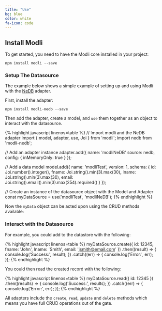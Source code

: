 ```yaml
---
title: "Use"
bg: blue
color: white
fa-icon: code
---
```


## Install Modli

To get started, you need to have the Modli core installed in your project:

```
npm install modli --save
```

### Setup The Datasource

The example below shows a simple example of setting up and using Modli
with the [NeDB](https://github.com/node-modli/modli-nedb) adapter.

First, install the adapter:

```
npm install modli-nedb --save
```

Then add the adapter, create a model, and `use` them together as an object
to interact with the datasource.

{% highlight javascript linenos=table %}
// Import modli and the NeDB adapter
import { model, adapter, use, Joi } from 'modli';
import nedb from 'modli-nedb';

// Add an adapter instance
adapter.add({
  name: 'modliNeDB'
  source: nedb,
  config: {
    inMemoryOnly: true
  }
});

// Add a data model
model.add({
  name: 'modliTest',
  version: 1,
  schema: {
    id: Joi.number().integer(),
    fname: Joi.string().min(3).max(30),
    lname: Joi.string().min(3).max(30),
    email: Joi.string().email().min(3).max(254).required()
  }
});

// Create an instance of the datasource object with the Model and Adapter
const myDataSource = use('modliTest', 'modliNeDB');
{% endhighlight %}

Now the `myData` object can be acted upon using the CRUD methods available:

### Interact with the Datasource

For example, you could add to the datastore with the following:

{% highlight javascript linenos=table %}
myDataSource.create({
    id: 12345,
    fname: 'John',
    lname: 'Smith',
    email: 'jsmith@email.com'
  })
  .then((result) => {
    console.log('Success:', result);
  })
  .catch((err) => {
    console.log('Error:', err);
  });
{% endhighlight %}

You could then read the created record with the following:

{% highlight javascript linenos=table %}
myDataSource.read({ id: 12345 })
  .then((results) => {
    console.log('Success:', results);
  })
  .catch((err) => {
    console.log('Error:', err);
  });
{% endhighlight %}

All adapters include the `create`, `read`, `update` and `delete` methods
which means you have full CRUD operations out of the gate.

